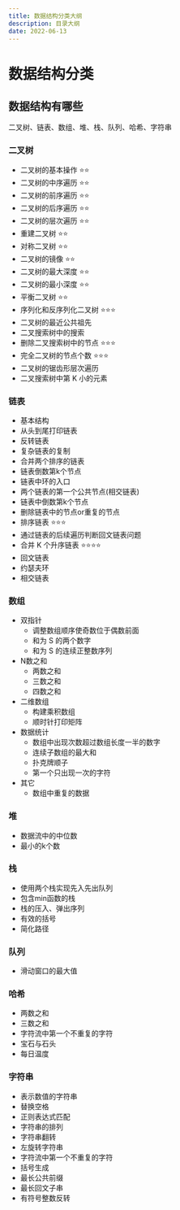 ```yaml
---
title: 数据结构分类大纲
description: 目录大纲
date: 2022-06-13
---
```


# 数据结构分类

## 数据结构有哪些

二叉树、链表、数组、堆、栈、队列、哈希、字符串

### 二叉树

- 二叉树的基本操作 ⭐⭐
- 二叉树的中序遍历 ⭐⭐
- 二叉树的前序遍历 ⭐⭐
- 二叉树的后序遍历 ⭐⭐
- 二叉树的层次遍历 ⭐⭐
- 重建二叉树 ⭐⭐
- 对称二叉树 ⭐⭐
- 二叉树的镜像 ⭐⭐
- 二叉树的最大深度 ⭐⭐
- 二叉树的最小深度 ⭐⭐
- 平衡二叉树 ⭐⭐
- 序列化和反序列化二叉树 ⭐⭐⭐
- 二叉树的最近公共祖先
- 二叉搜索树中的搜索
- 删除二叉搜索树中的节点 ⭐⭐⭐
- 完全二叉树的节点个数 ⭐⭐⭐
- 二叉树的锯齿形层次遍历
- 二叉搜索树中第 K 小的元素

### 链表

- 基本结构
- 从头到尾打印链表
- 反转链表
- 复杂链表的复制
- 合并两个排序的链表
- 链表倒数第k个节点
- 链表中环的入口
- 两个链表的第一个公共节点(相交链表)
- 链表中倒数第k个节点
- 删除链表中的节点or重复的节点
- 排序链表 ⭐⭐⭐
- 通过链表的后续遍历判断回文链表问题
- 合并 K 个升序链表 ⭐⭐⭐⭐
- 回文链表
- 约瑟夫环
- 相交链表

### 数组

- 双指针
  - 调整数组顺序使奇数位于偶数前面
  - 和为 S 的两个数字
  - 和为 S 的连续正整数序列 
- N数之和
  - 两数之和
  - 三数之和
  - 四数之和
- 二维数组
  - 构建乘积数组
  - 顺时针打印矩阵
- 数据统计
  - 数组中出现次数超过数组长度一半的数字
  - 连续子数组的最大和
  - 扑克牌顺子
  - 第一个只出现一次的字符
- 其它
  - 数组中重复的数据

### 堆

- 数据流中的中位数
- 最小的k个数

### 栈

- 使用两个栈实现先入先出队列
- 包含min函数的栈
- 栈的压入、弹出序列
- 有效的括号
- 简化路径

### 队列

- 滑动窗口的最大值

### 哈希

- 两数之和
- 三数之和
- 字符流中第一个不重复的字符
- 宝石与石头
- 每日温度

### 字符串

- 表示数值的字符串
- 替换空格
- 正则表达式匹配
- 字符串的排列
- 字符串翻转
- 左旋转字符串
- 字符流中第一个不重复的字符
- 括号生成
- 最长公共前缀
- 最长回文子串
- 有符号整数反转